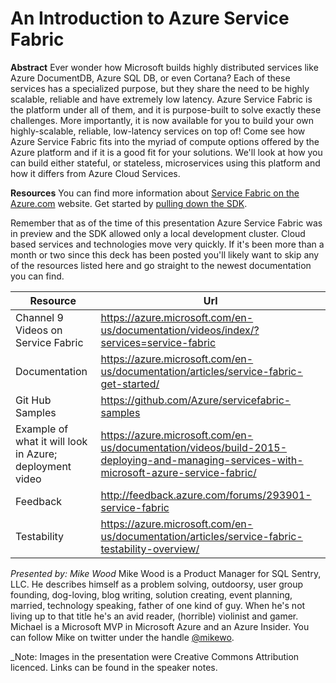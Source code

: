 An Introduction to Azure Service Fabric 
=================

**Abstract**
Ever wonder how Microsoft builds highly distributed services like Azure DocumentDB, Azure SQL DB, or even Cortana? Each of these services has a specialized purpose, but they share the need to be highly scalable, reliable and have extremely low latency. Azure Service Fabric is the platform under all of them, and it is purpose-built to solve exactly these challenges. More importantly, it is now available for you to build your own highly-scalable, reliable, low-latency services on top of! Come see how Azure Service Fabric fits into the myriad of compute options offered by the Azure platform and if it is a good fit for your solutions. We'll look at how you can build either stateful, or stateless, microservices using this platform and how it differs from Azure Cloud Services.


**Resources**
You can find more information about [Service Fabric on the Azure.com](https://azure.microsoft.com/en-us/campaigns/service-fabric/) website. Get started by [pulling down the SDK](https://azure.microsoft.com/en-us/documentation/articles/service-fabric-get-started/).

Remember that as of the time of this presentation Azure Service Fabric was in preview and the SDK allowed only a local development cluster. Cloud based services and technologies move very quickly. If it's been more than a month or two since this deck has been posted you'll likely want to skip any of the resources listed here and go straight to the newest documentation you can find.

| Resource | Url 
| -------- | ----
| Channel 9 Videos on Service Fabric | https://azure.microsoft.com/en-us/documentation/videos/index/?services=service-fabric
| Documentation | https://azure.microsoft.com/en-us/documentation/articles/service-fabric-get-started/
| Git Hub Samples | https://github.com/Azure/servicefabric-samples
| Example of what it will look in Azure; deployment video | https://azure.microsoft.com/en-us/documentation/videos/build-2015-deploying-and-managing-services-with-microsoft-azure-service-fabric/
| Feedback | http://feedback.azure.com/forums/293901-service-fabric
| Testability | https://azure.microsoft.com/en-us/documentation/articles/service-fabric-testability-overview/


_Presented by: Mike Wood_
Mike Wood is a Product Manager for SQL Sentry, LLC. He describes himself as a problem solving, outdoorsy, user group founding, dog-loving, blog writing, solution creating, event planning, married, technology speaking, father of one kind of guy. When he's not living up to that title he's an avid reader, (horrible) violinist and gamer. Michael is a Microsoft MVP in Microsoft Azure and an Azure Insider. You can follow Mike on twitter under the handle [@mikewo](https://twitter.com/mikewo).

_Note: Images in the presentation were Creative Commons Attribution licenced. Links can be found in the speaker notes.